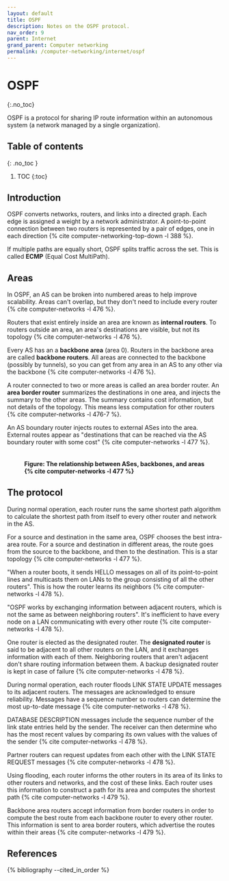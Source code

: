 ```yaml
---
layout: default
title: OSPF
description: Notes on the OSPF protocol.
nav_order: 9
parent: Internet
grand_parent: Computer networking
permalink: /computer-networking/internet/ospf
---
```


<!-- prettier-ignore-start -->

# OSPF
{:.no_toc}

OSPF is a protocol for sharing IP route information within an autonomous system (a network managed by a single organization).

## Table of contents
{: .no_toc }

1. TOC
{:toc}

<!-- prettier-ignore-end -->

## Introduction

OSPF converts networks, routers, and links into a directed graph. Each edge is assigned a weight by a network administrator. A point-to-point connection between two routers is represented by a pair of edges, one in each direction {% cite computer-networking-top-down -l 388 %}.

If multiple paths are equally short, OSPF splits traffic across the set. This is called **ECMP** (Equal Cost MultiPath).

## Areas

In OSPF, an AS can be broken into numbered areas to help improve scalability. Areas can't overlap, but they don't need to include every router {% cite computer-networks -l 476 %}.

Routers that exist entirely inside an area are known as **internal routers**. To routers outside an area, an area's destinations are visible, but not its topology {% cite computer-networks -l 476 %}.

Every AS has an a **backbone area** (area 0). Routers in the backbone area are called **backbone routers**. All areas are connected to the backbone (possibly by tunnels), so you can get from any area in an AS to any other via the backbone {% cite computer-networks -l 476 %}.

A router connected to two or more areas is called an area border router. An **area border router** summarizes the destinations in one area, and injects the summary to the other areas. The summary contains cost information, but not details of the topology. This means less computation for other routers {% cite computer-networks -l 476-7 %}.

An AS boundary router injects routes to external ASes into the area. External routes appear as "destinations that can be reached via the AS boundary router with some cost" {% cite computer-networks -l 477 %}.

<figure>
  <img src="{{site.baseurl}}/assets/img/computer-networking/internet/ospf/areas.svg" alt="">
  <figcaption><h4>Figure: The relationship between ASes, backbones, and areas {% cite computer-networks -l 477 %}</h4></figcaption>
</figure>

## The protocol

During normal operation, each router runs the same shortest path algorithm to calculate the shortest path from itself to every other router and network in the AS.

For a source and destination in the same area, OSPF chooses the best intra-area route. For a source and destination in different areas, the route goes from the source to the backbone, and then to the destination. This is a star topology {% cite computer-networks -l 477 %}.

"When a router boots, it sends HELLO messages on all of its point-to-point lines and multicasts them on LANs to the group consisting of all the other routers". This is how the router learns its neighbors {% cite computer-networks -l 478 %}.

"OSPF works by exchanging information between adjacent routers, which is not the same as between neighboring routers". It's inefficient to have every node on a LAN communicating with every other route {% cite computer-networks -l 478 %}.

One router is elected as the designated router. The **designated router** is said to be adjacent to all other routers on the LAN, and it exchanges information with each of them. Neighboring routers that aren't adjacent don't share routing information between them. A backup designated router is kept in case of failure {% cite computer-networks -l 478 %}.

During normal operation, each router floods LINK STATE UPDATE messages to its adjacent routers. The messages are acknowledged to ensure reliability. Messages have a sequence number so routers can determine the most up-to-date message {% cite computer-networks -l 478 %}.

DATABASE DESCRIPTION messages include the sequence number of the link state entries held by the sender. The receiver can then determine who has the most recent values by comparing its own values with the values of the sender {% cite computer-networks -l 478 %}.

Partner routers can request updates from each other with the LINK STATE REQUEST messages {% cite computer-networks -l 478 %}.

Using flooding, each router informs the other routers in its area of its links to other routers and networks, and the cost of these links. Each router uses this information to construct a path for its area and computes the shortest path {% cite computer-networks -l 479 %}.

Backbone area routers accept information from border routers in order to compute the best route from each backbone router to every other router. This information is sent to area border routers, which advertise the routes within their areas {% cite computer-networks -l 479 %}.

## References

{% bibliography --cited_in_order %}
